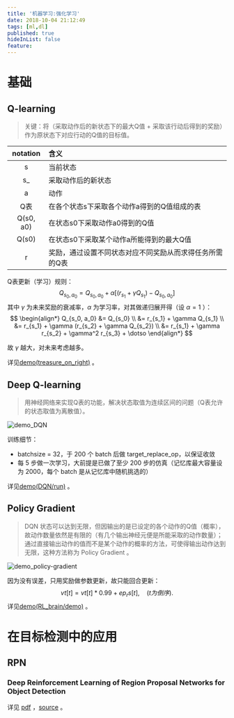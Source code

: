 ```yaml
---
title: '机器学习:强化学习'
date: 2018-10-04 21:12:49
tags: [ml,dl]
published: true
hideInList: false
feature: 
---
```


# 基础

## Q-learning

> 关键：将（采取动作后的新状态下的最大Q值 + 采取该行动后得到的奖励）作为原状态下对应行动的Q值的目标值。

| notation  | 含义                                                    |
| :-------: | :------------------------------------------------------ |
|     s     | 当前状态                                                |
|    s_     | 采取动作后的新状态                                      |
|     a     | 动作                                                    |
|    Q表    | 在各个状态s下采取各个动作a得到的Q值组成的表             |
| Q(s0, a0) | 在状态s0下采取动作a0得到的Q值                           |
|   Q(s0)   | 在状态s0下采取某个动作a所能得到的最大Q值                |
|     r     | 奖励，通过设置不同状态对应不同奖励从而求得任务所需的Q表 |

Q表更新（学习）规则：
$$
Q_{s_0, a_0} = Q_{s_0, a_0} + \alpha [(r_{s_1} + \gamma Q_{s_1}) - Q_{s_0, a_0}]
$$
其中 $\gamma$ 为未来奖励的衰减率，$\alpha$ 为学习率，对其做递归展开得（设 $\alpha = 1$ ）：
$$
\begin{align*}
Q_{s_0, a_0} &= Q_{s_0}  \\
&= r_{s_1} + \gamma Q_{s_1} \\
&= r_{s_1} + \gamma (r_{s_2} + \gamma Q_{s_2}) \\
&= r_{s_1} + \gamma r_{s_2} + \gamma^2 r_{s_3} + \dotso
\end{align*}
$$

故 $\gamma$ 越大，对未来考虑越多。

详见[demo(treasure_on_right)](https://github.com/bkseastone/Amadeus/blob/master/RL/Q_learning/treasure_on_right.py) 。

## Deep Q-learning

> 用神经网络来实现Q表的功能，解决状态取值为连续区间的问题（Q表允许的状态取值为离散值）。

![demo_DQN](https://bkseastone.github.io/images/dl/rl/demo_DQN.png)

训练细节：

* batchsize = 32，于 200 个 batch 后做 target_replace_op，以保证收敛
* 每 5 步做一次学习，大前提是已做了至少 200 步的仿真（记忆库最大容量设为 2000，每个 batch 是从记忆库中随机挑选的）

详见[demo(DQN/run)](https://github.com/bkseastone/Amadeus/blob/master/RL/Q_learning/run.py) 。

## Policy Gradient

> DQN 状态可以达到无限，但因输出的是已设定的各个动作的Q值（概率），故动作数量依然是有限的（有几个输出神经元便是所能采取的动作数量）；通过直接输出动作的值而不是某个动作的概率的方法，可使得输出动作达到无限，这种方法称为 Policy Gradient 。

![demo_policy-gradient](https://bkseastone.github.io/images/dl/rl/demo_policy-gradient.png)

因为没有误差，只用奖励做参数更新，故只能回合更新：
$$
vt[t] = vt[t] * 0.99 + ep_rs[t], \quad (t 为倒序).
$$
详见[demo(RL_brain/demo)](https://github.com/bkseastone/Amadeus/blob/master/RL/PolicyGradients/demo.py) 。

# 在目标检测中的应用

## RPN

### Deep Reinforcement Learning of Region Proposal Networks for Object Detection

详见 [pdf](https://github.com/bkseastone/archived/blob/master/Deep%20Reinforcement%20Learning%20of%20Region%20Proposal%20Networks%20for%20Object%20Detection.pdf) ，[source](https://github.com/aleksispi/drl-rpn-tf) 。